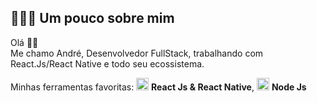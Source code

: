 ## 👨🏻‍💻 Um pouco sobre mim

Olá 👋🏻  
Me chamo André, Desenvolvedor FullStack, trabalhando com React.Js/React Native e todo seu ecossistema.

Minhas ferramentas favoritas: <img src="https://i.ibb.co/4RHMmLQ/react.png" width="20"/> <b>React Js & React Native</b>, <img src="https://i.ibb.co/vVxmyN2/node.png" width="20"/> <b>Node Js</b>
